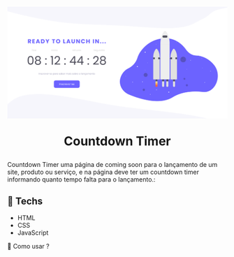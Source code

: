 

<h1 align="center">
<img src="https://github.com/fagnercosta/countdownTimer/blob/main/img/projeto.png?raw=true"/>
  

Countdown Timer 
</h1>


<p> Countdown Timer  uma página de coming soon para o lançamento de um site, produto ou serviço, e na página deve ter um countdown timer informando quanto tempo falta para o lançamento.:

<h2>🚀 Techs </h2>


- HTML
- CSS
- JavaScript
   
  
</h2> 🚀 Como usar ?</h2>
